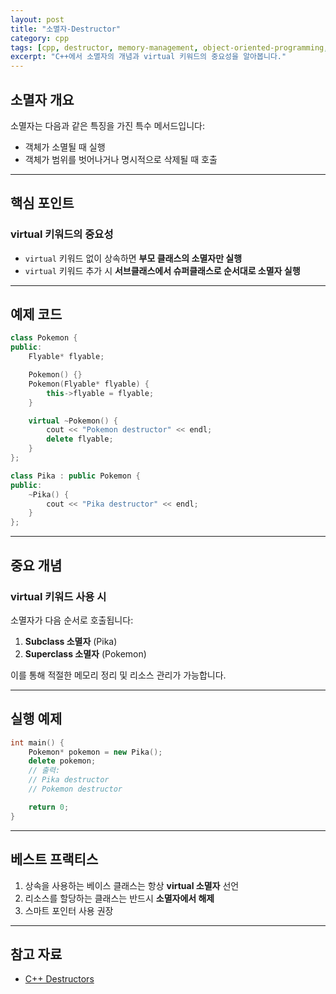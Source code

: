 ```yaml
---
layout: post
title: "소멸자-Destructor"
category: cpp
tags: [cpp, destructor, memory-management, object-oriented-programming, virtual]
excerpt: "C++에서 소멸자의 개념과 virtual 키워드의 중요성을 알아봅니다."
---
```


## 소멸자 개요

소멸자는 다음과 같은 특징을 가진 특수 메서드입니다:

- 객체가 소멸될 때 실행
- 객체가 범위를 벗어나거나 명시적으로 삭제될 때 호출

---

## 핵심 포인트

### virtual 키워드의 중요성

- `virtual` 키워드 없이 상속하면 **부모 클래스의 소멸자만 실행**
- `virtual` 키워드 추가 시 **서브클래스에서 슈퍼클래스로 순서대로 소멸자 실행**

---

## 예제 코드

```cpp
class Pokemon {
public:
    Flyable* flyable;

    Pokemon() {}
    Pokemon(Flyable* flyable) {
        this->flyable = flyable;
    }

    virtual ~Pokemon() {
        cout << "Pokemon destructor" << endl;
        delete flyable;
    }
};

class Pika : public Pokemon {
public:
    ~Pika() {
        cout << "Pika destructor" << endl;
    }
};
```

---

## 중요 개념

### virtual 키워드 사용 시

소멸자가 다음 순서로 호출됩니다:

1. **Subclass 소멸자** (Pika)
2. **Superclass 소멸자** (Pokemon)

이를 통해 적절한 메모리 정리 및 리소스 관리가 가능합니다.

---

## 실행 예제

```cpp
int main() {
    Pokemon* pokemon = new Pika();
    delete pokemon;
    // 출력:
    // Pika destructor
    // Pokemon destructor

    return 0;
}
```

---

## 베스트 프랙티스

1. 상속을 사용하는 베이스 클래스는 항상 **virtual 소멸자** 선언
2. 리소스를 할당하는 클래스는 반드시 **소멸자에서 해제**
3. 스마트 포인터 사용 권장

---

## 참고 자료

- [C++ Destructors](https://en.cppreference.com/w/cpp/language/destructor)
